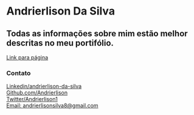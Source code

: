 # Andrierlison Da Silva


## Todas as informações sobre mim estão melhor descritas no meu portifólio.

[Link para página](https://andrierlison.github.io/andrierlison_da_silva/)

### Contato

[Linkedin/andrierlison-da-silva](https://www.linkedin.com/in/andrierlison-da-silva-916775190/)
<br />
[Github.com/Andrierlison](https://github.com/Andrierlison)
<br />
[Twitter/Andrierlison1](https://twitter.com/Andrierlison1?s=09)
<br />
[Email: andrierlisonsilva8@gmail.com](mailto:andrierlisonsilva8@gmail.com)
